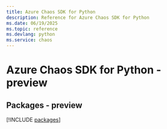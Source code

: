 ```yaml
---
title: Azure Chaos SDK for Python
description: Reference for Azure Chaos SDK for Python
ms.date: 06/19/2025
ms.topic: reference
ms.devlang: python
ms.service: chaos
---
```

# Azure Chaos SDK for Python - preview
## Packages - preview
[!INCLUDE [packages](chaos-index.md)]
